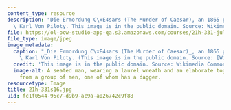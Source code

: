 ```yaml
---
content_type: resource
description: "Die Ermordung C\xE4sars (The Murder of Caesar), an 1865 painting by\
  \ Karl Von Piloty. This image is in the public domain. Source: Wikimedia Commons."
file: https://ol-ocw-studio-app-qa.s3.amazonaws.com/courses/21h-331-julius-caesar-and-the-fall-of-the-roman-republic-spring-2016/fc1f054495c7d9b9ac9aa026742c9f88_21h-331s16.jpg
file_type: image/jpeg
image_metadata:
  caption: "_Die Ermordung C\xE4sars (The Murder of Caesar)_, an 1865 painting by\
    \ Karl Von Piloty. (This image is in the public domain. Source: [Wikimedia Commons](https://commons.wikimedia.org/wiki/File:Karl_Theodor_von_Piloty_Murder_of_Caesar_1865.jpg).)"
  credit: 'This image is in the public domain. Source: Wikimedia Commons.'
  image-alt: A seated man, wearing a laurel wreath and an elaborate toga, recoils
    from a group of men, one of whom has a dagger.
resourcetype: Image
title: 21h-331s16.jpg
uid: fc1f0544-95c7-d9b9-ac9a-a026742c9f88
---
```

